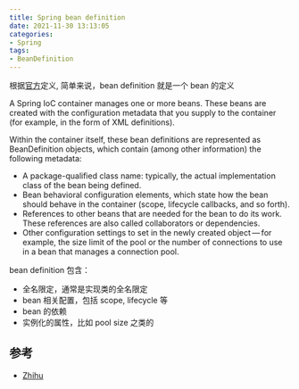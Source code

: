 ```yaml
---
title: Spring bean definition
date: 2021-11-30 13:13:05
categories:
- Spring
tags:
- BeanDefinition
---
```


根据[官方](https://docs.spring.io/spring-framework/docs/current/reference/html/core.html#bean-overview)定义, 简单来说，bean definition 就是一个 bean 的定义

A Spring IoC container manages one or more beans. These beans are created with the configuration metadata that you supply to the container (for example, in the form of XML <bean/> definitions).

Within the container itself, these bean definitions are represented as BeanDefinition objects, which contain (among other information) the following metadata:
* A package-qualified class name: typically, the actual implementation class of the bean being defined.
* Bean behavioral configuration elements, which state how the bean should behave in the container (scope, lifecycle callbacks, and so forth).
* References to other beans that are needed for the bean to do its work. These references are also called collaborators or dependencies.
* Other configuration settings to set in the newly created object — for example, the size limit of the pool or the number of connections to use in a bean that manages a connection pool.

bean definition 包含：

* 全名限定，通常是实现类的全名限定
* bean 相关配置，包括 scope, lifecycle 等
* bean 的依赖
* 实例化的属性，比如 pool size 之类的

## 参考

* [Zhihu](https://zhuanlan.zhihu.com/p/189896257)
